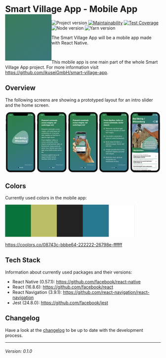 # Smart Village App - Mobile App <img src="./background-gradient.png" width="150" align="left">

![Project version](https://img.shields.io/badge/version-0.1.0-informational.svg) [![Maintainability](https://api.codeclimate.com/v1/badges/ee77a5fd8990be0158c1/maintainability)](https://codeclimate.com/github/ikuseiGmbH/smart-village-app-app/maintainability) [![Test Coverage](https://api.codeclimate.com/v1/badges/ee77a5fd8990be0158c1/test_coverage)](https://codeclimate.com/github/ikuseiGmbH/smart-village-app-app/test_coverage) ![Node version](https://img.shields.io/badge/node-11.3.0-informational.svg) ![Yarn version](https://img.shields.io/badge/yarn-1.16.0-informational.svg)

The Smart Village App will be a mobile app made with React Native.

&nbsp;

This mobile app is one main part of the whole Smart Village App project. For more information visit https://github.com/ikuseiGmbH/smart-village-app.

## Overview

The following screens are showing a prototyped layout for an intro slider and the home screen.

<img alt="Prototype intro and home screen" src="./intro-home.png">

## Colors

Currently used colors in the mobile app:

<img alt="Currently used color scheme" src="./color_scheme-08743c-bbbe64-222222-26798e-ffffff.png" width="420">

https://coolors.co/08743c-bbbe64-222222-26798e-ffffff

## Tech Stack

Information about currently used packages and their versions:

* React Native (0.57.1): https://github.com/facebook/react-native
* React (16.8.6): https://github.com/facebook/react
* React Navigation (3.9.1): https://github.com/react-navigation/react-navigation
* Jest (24.8.0): https://github.com/facebook/jest

## Changelog

Have a look at the [changelog](./CHANGELOG.md) to be up to date with the development process.

---
###### Version: 0.1.0
